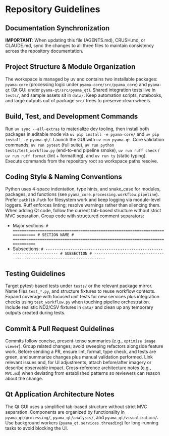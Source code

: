 # Repository Guidelines

## Documentation Synchronization
**IMPORTANT**: When updating this file (AGENTS.md), CRUSH.md, or CLAUDE.md, sync the changes to all three files to maintain consistency across the repository documentation.

## Project Structure & Module Organization
The workspace is managed by uv and contains two installable packages: `pyama-core` (processing logic under `pyama-core/src/pyama_core`) and `pyama-qt` (Qt GUI under `pyama-qt/src/pyama_qt`). Shared integration tests live in `tests/`, and sample assets sit in `data/`. Keep automation scripts, notebooks, and large outputs out of package `src/` trees to preserve clean wheels.

## Build, Test, and Development Commands
Run `uv sync --all-extras` to materialize dev tooling, then install both packages in editable mode via `uv pip install -e pyama-core/` and `uv pip install -e pyama-qt/`. Launch the GUI with `uv run pyama-qt`. Core validation commands: `uv run pytest` (full suite), `uv run python tests/test_workflow.py` (end-to-end pipeline smoke), `uv run ruff check` / `uv run ruff format` (lint + formatting), and `uv run ty` (static typing). Execute commands from the repository root so workspace paths resolve.

## Coding Style & Naming Conventions
Python uses 4-space indentation, type hints, and snake_case for modules, packages, and functions (see `pyama_core.processing.workflow.pipeline`). Prefer `pathlib.Path` for filesystem work and keep logging via module-level loggers. Ruff enforces linting; resolve warnings rather than silencing them. When adding Qt code, follow the current tab-based structure without strict MVC separation. Group code with structured comment separators:
- Major sections: `# ============================================================================= # SECTION NAME # =============================================================================`
- Subsections: `# ------------------------------------------------------------------------ # SUBSECTION # ------------------------------------------------------------------------`

## Testing Guidelines
Target pytest-based tests under `tests/` or the relevant package mirror. Name files `test_*.py`, and structure fixtures to reuse workflow contexts. Expand coverage with focused unit tests for new services plus integration checks using `test_workflow.py` when touching pipeline orchestration. Include realistic ND2/CSV fixtures in `data/` and clean up any temporary outputs created during tests.

## Commit & Pull Request Guidelines
Commits follow concise, present-tense summaries (e.g., `optimize image viewer`). Group related changes; avoid sweeping refactors alongside feature work. Before sending a PR, ensure lint, format, type check, and tests are green, and summarize changes plus manual validation performed. Link relevant issues and, for UI adjustments, attach before/after imagery or describe observable impact. Cross-reference architecture notes (e.g., `MVC.md`) when deviating from established patterns so reviewers can reason about the change.

## Qt Application Architecture Notes
The Qt GUI uses a simplified tab-based structure without strict MVC separation. Components are organized by functionality in `pyama_qt/processing/`, `pyama_qt/analysis/`, and `pyama_qt/visualization/`. Use background workers (`pyama_qt.services.threading`) for long-running tasks to avoid blocking the UI.
